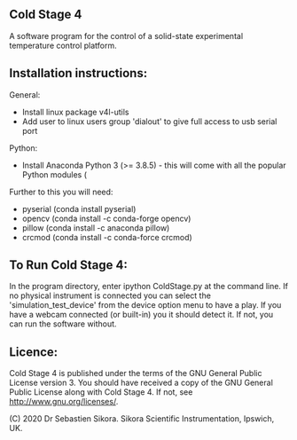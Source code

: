 Cold Stage 4
------------

A software program for the control of a solid-state experimental temperature control platform.


Installation instructions:
--------------------------

General:
* Install linux package v4l-utils
* Add user to linux users group 'dialout' to give full access to usb serial port

Python:
* Install Anaconda Python 3 (>= 3.8.5) - this will come with all the popular Python modules (

Further to this you will need:
* pyserial (conda install pyserial)
* opencv   (conda install -c conda-forge opencv)
* pillow   (conda install -c anaconda pillow)
* crcmod   (conda install -c conda-force crcmod)


To Run Cold Stage 4:
--------------------

In the program directory, enter ipython ColdStage.py at the command line. If no physical instrument is connected you can select the 'simulation_test_device'
from the device option menu to have a play. If you have a webcam connected (or built-in) you it should detect it. If not, you can run the software without.


Licence:
--------

Cold Stage 4 is published under the terms of the GNU General Public License version 3. You should have received a copy of the GNU General Public License
along with Cold Stage 4. If not, see <http://www.gnu.org/licenses/>.


(C) 2020 Dr Sebastien Sikora.
Sikora Scientific Instrumentation, Ipswich, UK.



